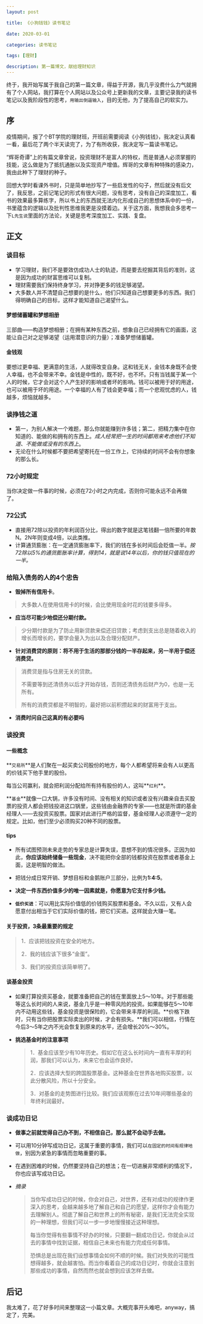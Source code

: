 ```yaml
---
layout: post

title: 《小狗钱钱》读书笔记

date: 2020-03-01

categories: 读书笔记

tags: [理财]

description: 第一篇博文，献给理财知识
---
```


终于，我开始写属于我自己的第一篇文章，得益于开源，我几乎没费什么力气就拥有了个人网站，我打算在个人网站以及公众号上更新我的文章，主要记录我的读书笔记以及我阶段性的思考，`用输出倒逼输入`，目的无他，为了提高自己的软实力。


## 序

疫情期间，报了个BT学院的理财班，开班前需要阅读《小狗钱钱》，我决定认真看一看，最后花了两个半天读完了，为了有所收获，我决定写一篇读书笔记。

“辉哥奇谭”上的有篇文章曾说，投资理财不是富人的特权，而是普通人必须掌握的技能，这么做是为了抵抗通胀以及实现资产增值。辉哥的文章有种特殊的感染力，我由此种下了理财的种子。

回想大学时看课外书时，只是简单地抄写了一些启发性的句子，然后就没有后文了，我反思，之前记笔记的形式有很大问题，没有思考，没有自己的深度加工，看书的效果最多算练字，所以书上的东西就无法内化形成自己的思想体系中的一份，书里蕴含的逻辑以及批判性思维我更是没摸着边。关于这方面，我想我会多思考一下`L先生说`里面的方法论，关键是思考深度加工、实践、复盘。



## 正文

### 谈目标

- 学习理财，我们不是要效仿成功人士的轨迹，而是要去挖掘其背后的准则，这是因为成功的财富思维可以复制。
- 理财需要我们保持终身学习，并对挣更多的钱足够渴望。
- 大多数人并不清楚自己想要的是什么，他们只知道自己想要更多的东西。我们得明确自己的目标，这样才能知道自己渴望什么。

#### 梦想储蓄罐和梦想相册

三部曲——构造梦想相册；在拥有某种东西之前，想象自己已经拥有它的画面，这能让自己对之足够渴望（运用潜意识的力量）；准备梦想储蓄罐。

#### 金钱观

要想过更幸福、更满意的生活，人就得改变自身。这和钱无关，金钱本身既不会使人幸福，也不会带来不幸。金钱是中性的，既不好，也不坏。只有当钱属于某一个人的时候，它才会对这个人产生好的影响或者坏的影响。钱可以被用于好的用途，也可以被用于坏的用途。一个幸福的人有了钱会更幸福；而一个悲观忧虑的人，钱越多，烦恼就越多。

### 谈挣钱之道

- 第一，为别人解决一个难题，那么你就能赚到许多钱；第二，把精力集中在你知道的、能做的和拥有的东西上。*成人经常把一生的时间都用来考虑他们不知道、不能做或没有的东西上*。
- 无论在什么时候都不要把希望寄托在一份工作上，它持续的时间不会有你想象的那么长。

### 72小时规定

当你决定做一件事的时候，必须在72小时之内完成，否则你可能永远不会再做了。



### 72公式

- 直接用72除以投资的年利润百分比，得出的数字就是这笔钱翻一倍所要的年数N。2N年则变成4倍，以此类推。
- 计算通货膨胀：在一定通货膨胀率下，我们的钱在多长时间后会贬值一半。*按72除以5%的通货膨胀率计算，得到14，就是说14年以后，你的钱只值现在的一半。*

### 给陷入债务的人的4个忠告

- **毁掉所有信用卡**。

> 大多数人在使用信用卡的时候，会比使用现金时花的钱要多得多。

- **应当尽可能少地偿还分期付款。**

> 少分期付款是为了防止用新贷款来偿还旧贷款；考虑到支出总是随着收入的增长而增长的，要学会量入为出以及合理分配财产。

- **针对消费贷的原则：将不用于生活的那部分钱的一半存起来，另一半用于偿还消费贷。**

> 消费贷是指与住房无关的贷款。
>
> 不需要等到还清债务以后才开始存钱，否则还清债务后财产为0，也是一无所有。
>
> 所有的消费贷都是不明智的，最好把以前积攒起来的财富用于支出。

- **消费时问自己这真的有必要吗**

### 谈投资

#### 一些概念

**`交易所`**是人们聚在一起买卖公司股份的地方，每个人都希望将来会有人以更高的价钱买下他手里的股份。

每当公司赢利，就会把利润分配给所有持有股份的人，这叫**`红利`**。

**`基金`**就像一口大锅，许多没有时间、没有相关的知识或者没有兴趣亲自去买股票的投资人都会把钱投进这口锅里，这些钱由金融界的专家——也就是所谓的基金经理人——去投资买股票。国家对此进行严格的监督，基金经理人必须遵守一定的规定。比如，他们至少必须购买20种不同的股票。

#### tips

- 所有试图预测未来走势的专家总是计算失误，意想不到的情况很多。正因为如此，**你应该始终储备一些现金**，决不能把你全部的钱都投资在股票或者基金上面，这是明智的做法。

- 把钱分成日常开销、梦想目标和金鹅账户三部分，比例为**1:4:5**。

- **决定一件东西价值多少的唯一因素就是，你愿意为它支付多少钱。**

- **`低价买进`**：可以用比实际价值低的价钱购买股票和基金。不久以后，又有人会愿意付出相当于它们实际价值的钱，把它们买进。这样就会大赚一笔。


####  **关于投资，3条最重要的规定**

> 1．应该把钱投资在安全的地方。
>
> 2．我的钱应该下很多“金蛋”。
>
> 3．我们的投资应该简单明了。 

#### 谈基金投资

- 如果打算投资买基金，就要准备把自己的钱在里面放上5～10年。对于那些能等这么长时间的人来说，基金几乎是一种零风险的投资。如果能够在5～10年内不动用这些钱，基金投资是很保险的，它会带来丰厚的利润。**价格下跌时，只有当你把股票实际卖出的时候，才会有损失。**我们可以相信，行情在今后3～5年之内不光会恢复到原来的水平，还会增长20%～30%。

- **挑选基金时的注意事项**

  > 1．基金应该至少有10年历史。假如它在这么长时间内一直有丰厚的利润，那我们可以认为，未来它也会运作良好。
  >
  > 2．应该选择大型的跨国股票基金。这种基金在世界各地购买股票，以此分散风险，所以十分安全。
  >
  > 3．对基金的走势图进行比较。我们应该观察在过去10年间哪些基金的年终利润最好。



### 谈成功日记

- **做事之前就觉得自己办不到，不相信自己，那么就不会动手去做。**

- 可以用10分钟写成功日记，这属于重要的事情，我们可以`在固定的时间有规律地做`，别因为紧急的事情而忽略重要的事。

- 在遇到困难的时候，仍然要坚持自己的想法；在一切进展非常顺利的情况下，你也应该写成功日记。

- *摘录*

  > 当你写成功日记的时候，你会对自己，对世界，还有对成功的规律作更深入的思考，会越来越多地了解自己和自己的愿望，这样你才会有能力去理解别人。彻底了解自己和世界上的所有秘密，是我们无法完全实现的一种理想，但我们可以一步一步地慢慢接近这种理想。
  >
  > 每当你觉得有些事情不好办的时候，只要翻一翻成功日记，你就会从过去的事情中找到证据，相信自己未来也有能力完成任何事情。
  >
  > 恐惧总是出现在我们设想事情会如何不顺的时候。我们对失败的可能性想得越多，就会越害怕。而当你看着自己的成功日记时，你就会注意到那些成功的事情，自然而然也就会想到应该怎样去做。



## 后记

我太难了，花了好多时间来整理这一小篇文章。大概完事开头难吧，anyway，搞定了，完美。

